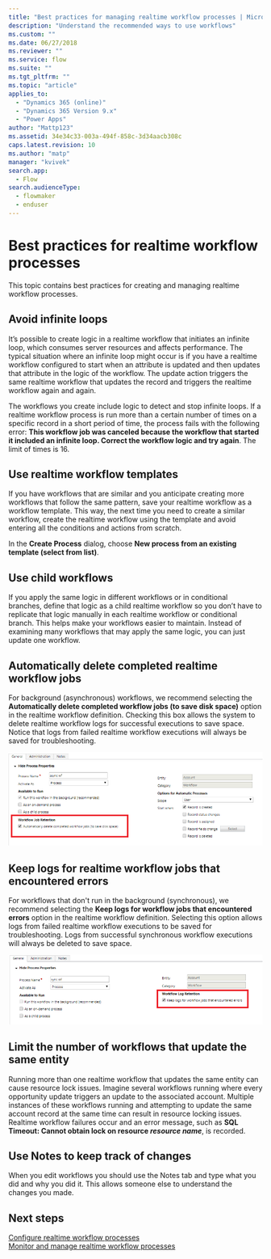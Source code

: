 ```yaml
---
title: "Best practices for managing realtime workflow processes | MicrosoftDocs"
description: "Understand the recommended ways to use workflows"
ms.custom: ""
ms.date: 06/27/2018
ms.reviewer: ""
ms.service: flow
ms.suite: ""
ms.tgt_pltfrm: ""
ms.topic: "article"
applies_to: 
  - "Dynamics 365 (online)"
  - "Dynamics 365 Version 9.x"
  - "Power Apps"
author: "Mattp123"
ms.assetid: 34e34c33-003a-494f-858c-3d34aacb308c
caps.latest.revision: 10
ms.author: "matp"
manager: "kvivek"
search.app: 
  - Flow
search.audienceType: 
  - flowmaker
  - enduser
---
```

# Best practices for realtime workflow processes


This topic contains best practices for creating and managing realtime workflow processes.  
  
<a name="BKMK_AvoidInfiniteLoops"></a>   
## Avoid infinite loops  
 It’s possible to create logic in a realtime workflow that initiates an infinite loop, which consumes server resources and affects performance. The typical situation where an infinite loop might occur is if you have a realtime workflow configured to start when an attribute is updated and then updates that attribute in the logic of the workflow. The update action triggers the same realtime workflow that updates the record and triggers the realtime workflow again and again.  
  
 The workflows you create include logic to detect and stop infinite loops. If a realtime workflow process is run more than a certain number of times on a specific record in a short period of time, the process fails with the following error: **This workflow job was canceled because the workflow that started it included an infinite loop. Correct the workflow logic and try again**. The limit of times is 16.  
  
<a name="BKMK_UseWorkflowTemplates"></a>   
## Use realtime workflow templates  
 If you have workflows that are similar and you anticipate creating more workflows that follow the same pattern, save your realtime workflow as a workflow template. This way, the next time you need to create a similar workflow, create the realtime workflow using the template and avoid entering all the conditions and actions from scratch.  
  
 In the **Create Process** dialog, choose **New process from an existing template (select from list)**.  
  
<a name="BKMK_UseChildWorkflows"></a>   
## Use child workflows  
 If you apply the same logic in different workflows or in conditional branches, define that logic as a child realtime workflow so you don’t have to replicate that logic manually in each realtime workflow or conditional branch. This helps make your workflows easier to maintain. Instead of examining many workflows that may apply the same logic, you can just update one workflow.  
  
## Automatically delete completed realtime workflow jobs
For background (asynchronous) workflows, we recommend selecting the **Automatically delete completed workflow jobs (to save disk space)** option in the realtime workflow definition. Checking this box allows the system to delete realtime workflow logs for successful executions to save space. Notice that logs from failed realtime workflow executions will always be saved for troubleshooting.  

![Workflow job retention](media/workflow-job-retention.png)

<a name="BKMK_AutoDeleteCompletedWorkflowJobs"></a>   
## Keep logs for realtime workflow jobs that encountered errors  
For workflows that don't run in the background (synchronous), we recommend selecting the **Keep logs for workflow jobs that encountered errors** option in the realtime workflow definition. Selecting this option allows logs from failed realtime workflow executions to be saved for troubleshooting. Logs from successful synchronous workflow executions will always be deleted to save space.   

![Keep logs for failed workflows option](media/keep-logs-for-workflows.png)

## Limit the number of workflows that update the same entity
Running more than one realtime workflow that updates the same entity can cause resource lock issues. Imagine several workflows running where every opportunity update triggers an update to the associated account. Multiple instances of these workflows running and attempting to update the same account record at the same time can result in resource locking issues. Realtime workflow failures occur and an error message, such as **SQL Timeout: Cannot obtain lock on resource _resource name_**, is recorded. 

  
<a name="BKMK_DocumentChangesUsingNotes"></a>   
## Use Notes to keep track of changes  
 When you edit workflows you should use the Notes tab and type what you did and why you did it. This allows someone else to understand the changes you made.  
  
## Next steps  
 <!-- [Workflow processes overview](workflow-processes.md)    -->
 [Configure realtime workflow processes](configure-workflow-steps.md)   
 [Monitor and manage realtime workflow processes](monitor-manage-processes.md)
   
